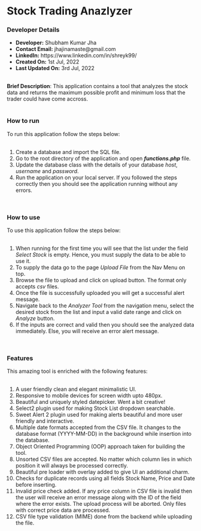 <h1>Stock Trading Anazlyzer</h1>

<h3>Developer Details</h3>
<div>
  <ul>
    <li><b>Developer:</b> Shubham Kumar Jha</li>
    <li><b>Contact Email:</b> jhajinamaste@gmail.com</li>
    <li><b>LinkedIn:</b> https://www.linkedin.com/in/shreyk99/</li>
    <li><b>Created On:</b> 1st Jul, 2022</li>
    <li><b>Last Updated On:</b> 3rd Jul, 2022</li>
  </ul>
</div>
<br>
<div>
  <b>Brief Description</b>: This application contains a tool that analyzes the stock data and returns the maximum possible profit and minimum loss that the trader could have come accross.
</div>
<br>
<div>
  <h3>How to run</h3>
  To run this application follow the steps below:<br><br>
  <ol>
    <li>Create a database and import the SQL file.</li>
    <li>Go to the root directory of the application and open <i><b>functions.php</b></i> file.</li>
    <li>Update the database class with the details of your database <i>host</i>, <i>username</i> and <i>password</i>.</li>
    <li>Run the application on your local server. If you followed the steps correctly then you should see the application running without any errors.</li>
  </ol>
</div>
<br>
<div>
  <h3>How to use</h3>
  To use this application follow the steps below:<br><br>
  <ol>
    <li>When running for the first time you will see that the list under the field <i>Select Stock</i> is empty. Hence, you must supply the data to be able to use it.</li>
    <li>To supply the data go to the page <i>Upload File</i> from the Nav Menu on top.</li>
    <li>Browse the file to upload and click on upload button. The format only accepts <i>csv</i> files.</li>
    <li>Once the file is successfully uploaded you will get a successful alert message.</li>
    <li>Navigate back to the <i>Analyzer Tool</i> from the navigation menu, select the desired stock from the list and input a valid date range and click on <i>Analyze</i> button.</li>
    <li>If the inputs are correct and valid then you should see the analyzed data immediately. Else, you will receive an error alert message.</li>
  </ol>
</div>
<br>
<div>
  <h3>Features</h3>
  This amazing tool is enriched with the following features:<br><br>
  <ol>
    <li>A user friendly clean and elegant minimalistic UI.</li>
    <li>Responsive to mobile devices for screen width upto 480px.</li>
    <li>Beautiful and uniquely styled datepicker. Went a bit creative!</li>
    <li>Select2 plugin used for making Stock List dropdown searchable.</li>
    <li>Sweet Alert 2 plugin used for making alerts beautiful and more user friendly and interactive.</li>
    <li>Multiple date formats accepted from the CSV file. It changes to the database format (YYYY-MM-DD) in the background while insertion into the database.</li>
    <li>Object Oriented Programming (OOP) approach taken for building the tool.</li>
    <li>Unsorted CSV files are accepted. No matter which column lies in which position it will always be processed correctly.</li>
    <li>Beautiful pre loader with overlay added to give UI an additional charm.</li>
    <li>Checks for duplicate records using all fields Stock Name, Price and Date before inserting.</li>
    <li>Invalid price check added. If any price column in CSV file is invalid then the user will receive an error message along with the ID of the field where the error exists. The upload process will be aborted. Only files with correct price data are processed.</li>
    <li>CSV file type validation (MIME) done from the backend while uploading the file.</li>
 </ol>
</div>
